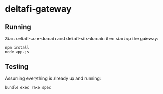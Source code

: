 # deltafi-gateway
## Running
Start deltafi-core-domain and deltafi-stix-domain then start up the gateway:
```
npm install
node app.js
```
## Testing
Assuming everything is already up and running:
```
bundle exec rake spec
```

